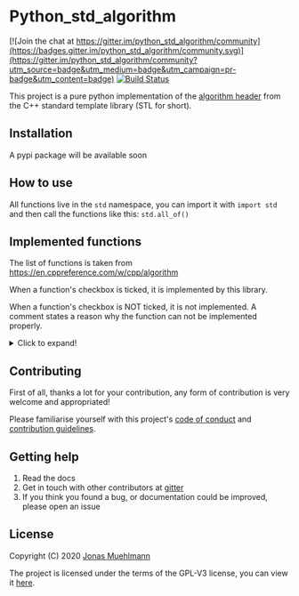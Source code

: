 # Python_std_algorithm
[![Join the chat at https://gitter.im/python_std_algorithm/community](https://badges.gitter.im/python_std_algorithm/community.svg)](https://gitter.im/python_std_algorithm/community?utm_source=badge&utm_medium=badge&utm_campaign=pr-badge&utm_content=badge) [![Build Status](https://travis-ci.com/JonasMuehlmann/python_std_algorithm.svg?branch=master)](https://travis-ci.com/JonasMuehlmann/python_std_algorithm)

This project is a pure python implementation of the [algorithm header](https://en.cppreference.com/w/cpp/algorithm) from the C++ standard template library (STL for short).


## Installation
A pypi package will be available soon
## How to use

All functions live in the ```std``` namespace, you can import it with ```import std``` and then call the functions like this: ```std.all_of()```

## Implemented functions

The list of functions is taken from https://en.cppreference.com/w/cpp/algorithm

When a function's checkbox is ticked, it is implemented by this library.

When a function's checkbox is NOT ticked, it is not implemented. A comment states a reason why the function can not be implemented properly.

<details> <summary>Click to expand!</summary>
<p>

### Non-modifying sequence operations

- [x] all_of
- [x] any_of
- [x] none_of


- [x] for_each ***Has an extra parameter readonly due to python limitations***
- [x] for_each_n ***Has an extra parameter readonly due to python limitations***

- [x] count
- [x] count_if
- [x] count_if_not ***Not implemented in STL, but seems fitting***

- [x] mismatch

- [x] find
- [x] find_if
- [x] find_if_not
- [x] find_end
- [ ] find_first_of
- [ ] adjacent_find


- [ ] search
- [ ] search_n

### Modifying sequence operations

- [ ] copy
- [ ] copy_if
- [ ] copy_n
- [ ] copy_backward


- [ ] move
- [ ] move_backward


- [ ] fill
- [ ] fill_n


- [ ] transform


- [ ] generate
- [ ] generate_n


- [ ] remove
- [ ] remove_if
- [ ] remove_copy
- [ ] remove_copy_if


- [ ] replace
- [ ] replace_if
- [ ] replace_copy
- [ ] replace_copy_if


- [ ] swap
- [ ] swap_ranges
- [ ] iter_swap


- [ ] reverse
- [ ] reverse_copy


- [ ] rotate
- [ ] rotate_copy


- [ ] shift_left
- [ ] shift_right


- [ ] random_shuffle
- [ ] shuffle


- [ ] sample


- [ ] unique
- [ ] unique_copy

### Partitioning operations

- [ ] is_partitioned


- [ ] partition
- [ ] partition_copy


- [ ] stable_partition


- [ ] partition_point

### Sorting operations

- [ ] is_sorted
- [ ] is_sorted_until


- [ ] sort
- [ ] partial_sort
- [ ] partial_sort_copy
- [ ] stable_sort
- [ ] nth_element

### Binary search operations (on sorted ranges)

- [ ] lower_bound
- [ ] upper_bound


- [ ] binary_search


- [ ] equal_range

### Other operations on sorted ranges

- [ ] merge
- [ ] implace_merge

### Set operations (on sorted ranges)

- [ ] includes


- [ ] set_difference
- [ ] set_intersection
- [ ] set_symmetric_difference
- [ ] set_union

### Heap operations

- [ ] is_heap
- [ ] is_heap_until


- [ ] make_heap


- [ ] push_heap


- [ ] pop_heap


- [ ] sort_heap

### Minimum/maximum operations

- [ ] max
- [ ] max_element
- [ ] min
- [ ] min_element
- [ ] minmax
- [ ] minmax_element


- [ ] clamp

### Comparison operations

- [ ] equal


- [ ] lexicographical_compare
- [ ] lexicographical_compare_threeway

### Permutation operations

- [ ] is_permutation


- [ ] next_permutation
- [ ] prev_permutation
</p>
</details>

## Contributing

First of all, thanks a lot for your contribution, any form of contribution is very welcome and appropriated!

Please familiarise yourself with this project's [code of conduct](CODE_OF_CONDUCT.md) and [contribution guidelines](CONTRIBUTING.md).

## Getting help

1. Read the docs
2. Get in touch with other contributors at [gitter](https://gitter.im/python_std_algorithm/community?utm_source=badge&utm_medium=badge&utm_campaign=pr-badge&utm_content=badge)
2. If you think you found a bug, or documentation could be improved, please open an issue

## License
Copyright (C) 2020 [Jonas Muehlmann](https://github.com/JonasMuehlmann)
 
The project is licensed under the terms of the GPL-V3 license, you can view it [here](LICENSE.md).
